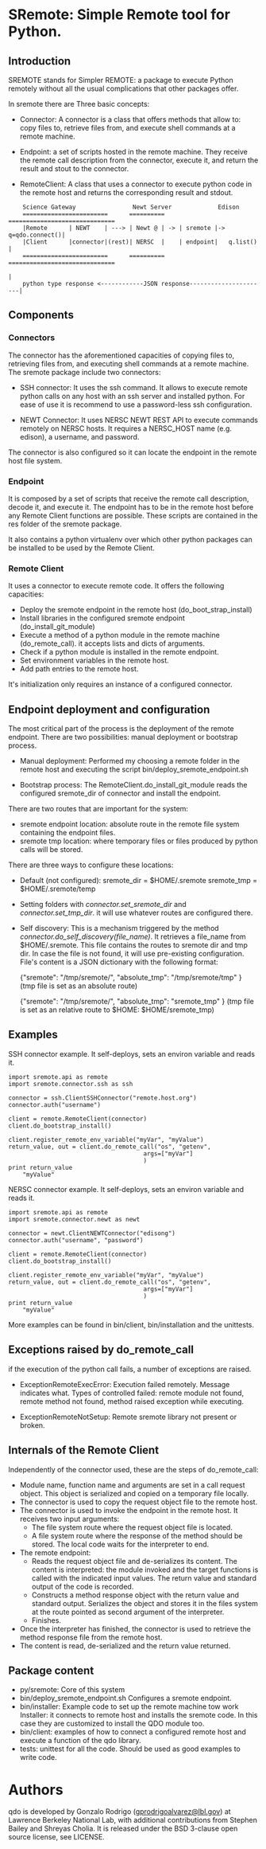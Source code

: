 # SRemote: Simple Remote tool for Python.

    
## Introduction

SREMOTE stands for Simpler REMOTE: a package to execute Python remotely without
all the usual complications that other packages offer.

In sremote there are Three basic concepts:

- Connector: A connector is a class that offers methods that allow to: copy
files to, retrieve files from, and execute shell commands at a remote machine.

- Endpoint: a set of scripts hosted in the remote machine. They receive the
remote call description from the connector, execute it, and return the result
and stout to the connector.

- RemoteClient: A class that uses a connector to execute python code in the
remote host and returns the corresponding result and stdout.



```
    Science Gateway                Newt Server             Edison
    ========================      ==========    ==============================
    |Remote      | NEWT    | ---> | Newt @ | -> | sremote |-> q=qdo.connect()|
    |Client      |connector|(rest)| NERSC  |    | endpoint|   q.list()       |
    ========================      ==========    ==============================
                                                                         |
    python type response <------------JSON response----------------------|
```

## Components

### Connectors

The connector has the aforementioned capacities of copying
files to, retrieving files from, and executing shell commands at a remote
machine. The sremote package include two connectors:

- SSH connector: It uses the ssh command. It allows to execute remote python
calls on any host with an ssh server and installed python. For ease of use
it is recommend to use a password-less ssh configuration.

- NEWT Connector: It uses NERSC NEWT REST API to execute commands remotely
on NERSC hosts. It requires a NERSC\_HOST name (e.g. edison), a username, and
password.

The connector is also configured so it can locate the endpoint in the remote
host file system.

### Endpoint

It is composed by a set of scripts that receive the remote call description, 
decode it, and execute it. The endpoint has to be in the remote host before
any Remote Client functions are possible. These scripts are contained in the
res folder of the sremote package.

It also contains a python virtualenv over which other python packages can
be installed to be used by the Remote Client. 

### Remote Client
It uses a connector to execute remote code. It offers the following capacities:
- Deploy the sremote endpoint in the remote host (do\_boot\_strap\_install)
- Install libraries in the configured sremote endpoint (do\_install\_git\_module)
- Execute a method of a python module in the remote machine (do\_remote\_call).
it accepts lists and dicts of arguments.
- Check if a python module is installed in the remote endpoint.
- Set environment variables in the remote host.
- Add path entries to the remote host.

It's initialization only requires an instance of a configured connector.

## Endpoint deployment and configuration
The most critical part of the process is the deployment of the remote endpoint.
There are two possibilities: manual deployment or bootstrap process. 

- Manual deployment: Performed my choosing a remote folder in the remote host
and executing the script bin/deploy\_sremote\_endpoint.sh

- Bootstrap process: The RemoteClient.do\_install\_git\_module reads the
configured sremote\_dir of connector and install the endpoint.

There are two routes that are important for the system: 
- sremote endpoint location: absolute route in the remote file system
containing the endpoint files.
- sremote tmp location: where temporary files or files produced by python
calls will be stored.

There are three ways to configure these locations:

- Default (not configured): sremote\_dir = $HOME/.sremote 
sremote\_tmp = $HOME/.sremote/temp

- Setting folders with *connector.set\_sremote\_dir* and 
*connector.set\_tmp\_dir*. it will use whatever routes are configured there.

- Self discovery: This is a mechanism  triggered  by the method 
*connector.do\_self\_discovery(file\_name)*. It retrieves a file\_name from
$HOME/.sremote. This file contains the routes to sremote dir and tmp dir. In
case the file is not found, it will use pre-existing configuration.
File's content is a JSON dictionary with the following format:
    
    {"sremote": "/tmp/sremote/",
     "absolute_tmp": "/tmp/sremote/tmp"
    }
    (tmp file is set as an absolute route)

    {"sremote": "/tmp/sremote/",
     "absolute_tmp": "sremote_tmp"
    }
    (tmp file is set as an relative route to $HOME:  $HOME/sremote_tmp)

## Examples

SSH connector example. It self-deploys, sets an environ variable and reads it.

    import sremote.api as remote
    import sremote.connector.ssh as ssh
    
    connector = ssh.ClientSSHConnector("remote.host.org")
    connector.auth("username")
    
    client = remote.RemoteClient(connector)
    client.do_bootstrap_install()
    
    client.register_remote_env_variable("myVar", "myValue")
    return_value, out = client.do_remote_call("os", "getenv", 
                                          args=["myVar"]
                                          ) 
    print return_value
        "myValue"
        
        
NERSC connector example. It self-deploys, sets an environ variable and reads it.

    import sremote.api as remote
    import sremote.connector.newt as newt
    
    connector = newt.ClientNEWTConnector("edisong")
    connector.auth("username", "password")
    
    client = remote.RemoteClient(connector)
    client.do_bootstrap_install()
    
    client.register_remote_env_variable("myVar", "myValue")
    return_value, out = client.do_remote_call("os", "getenv", 
                                          args=["myVar"]
                                          ) 
    print return_value
        "myValue"

More examples can be found in bin/client, bin/installation and the unittests.


## Exceptions raised by do\_remote\_call

if the execution of the python call fails, a number of exceptions are raised.

- ExceptionRemoteExecError: Execution failed remotely. Message indicates
    what. Types of controlled failed: remote module not found, remote method
    not found, method raised exception while executing.
    
- ExceptionRemoteNotSetup: Remote sremote library not present or broken.

## Internals of the Remote Client
Independently of the connector used, these are the steps of do\_remote\_call:

- Module name, function name and arguments are set in a call request
  object. This object is serialized and copied on a temporary file locally.
- The connector is used to copy the request object file to the remote host.
- The connector is used to invoke the endpoint in the remote
  host. It receives two input arguments: 
  - The file system route where the request object file is located.
  - A file system route where the response of the method should be
    stored.
  The local code waits for the interpreter to end.
- The remote endpoint: 
  - Reads the request object file and de-serializes its
    content. The content is interpreted: the module invoked and the
    target functions is called with the indicated input values. The
    return value and standard output of the code is recorded.
  - Constructs a method response object with the return value and
    standard output. Serializes the object and stores it in the
    files system at the route pointed as second argument of the
    interpreter.
  - Finishes.
- Once the interpreter has finished, the connector is used to retrieve
  the method response file from the remote host.
- The content is read, de-serialized and the return value returned.

## Package content
- py/sremote: Core of this system
- bin/deploy\_sremote\_endpoint.sh Configures a sremote endpoint.
- bin/installer: Example code to set up the remote machine tow work Installer:
  it connects to remote host and installs the sremote code. In this
  case they are customized to install the QDO module too.
- bin/client: examples of how to connect a configured remote
  host and execute a function of the qdo library.
- tests: unittest for all the code. Should be used as good examples to write 
code.

Authors
=======
qdo is developed by Gonzalo Rodrigo (gprodrigoalvarez@lbl.gov) at Lawrence
Berkeley National Lab, with additional contributions from Stephen Bailey and Shreyas
Cholia.  It is released under the BSD 3-clause open source license, see LICENSE.
